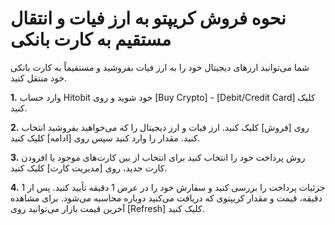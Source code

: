# نحوه فروش کریپتو به ارز فیات و انتقال مستقیم به کارت بانکی

شما می‌توانید ارزهای دیجیتال خود را به ارز فیات بفروشید و مستقیماً به کارت بانکی خود منتقل کنید.

**1.**	وارد حساب Hitobit خود شوید و روی [Buy Crypto] - [Debit/Credit Card] کلیک کنید.

**2.**	روی [فروش] کلیک کنید. ارز فیات و ارز دیجیتال را که می‌خواهید بفروشید انتخاب کنید. مقدار را وارد کنید سپس روی [ادامه] کلیک کنید.

**3.**	روش پرداخت خود را انتخاب کنید برای انتخاب از بین کارت‌های موجود یا افزودن کارت جدید، روی [مدیریت کارت] کلیک کنید.

**4.**	جزئیات پرداخت را بررسی کنید و سفارش خود را در عرض 1 دقیقه تأیید کنید. پس از 1 دقیقه، قیمت و مقدار کریپتوی که دریافت می‌کنید دوباره محاسبه می‌شود. برای مشاهده آخرین قیمت بازار می‌توانید روی [Refresh] کلیک کنید.
